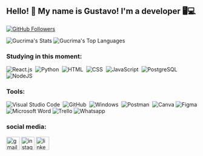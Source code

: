 ## Hello! 👋 My name is Gustavo! I'm a developer 🖥💻

  <a href="https://github.com/Gucrima">
    <img src="https://img.shields.io/github/followers/Gucrima?label=Followers&logo=github&style=for-the-badge" alt="GitHub Followers" />
  </a>
 
![Gucrima's Stats](https://github-readme-stats.vercel.app/api?username=Gucrima&theme=gotham&show_icons=true&hide_border=false&count_private=true)
![Gucrima's Top Languages](https://github-readme-stats.vercel.app/api/top-langs/?username=Gucrima&theme=gotham&show_icons=true&hide_border=false&layout=compact)

### Studying in this moment:

![React.js](https://img.shields.io/badge/-React.js-0D1117?style=for-the-badge&logo=react&labelColor=0D1117)&nbsp;
![Python](https://img.shields.io/badge/-python-0D1117?style=for-the-badge&logo=python&logoColor=1572B6&labelColor=0D1117)&nbsp;
![HTML](https://img.shields.io/badge/-HTML-0D1117?style=for-the-badge&logo=html5&labelColor=0D1117)&nbsp;
![CSS](https://img.shields.io/badge/-CSS-0D1117?style=for-the-badge&logo=CSS3&logoColor=1572B6&labelColor=0D1117)&nbsp;
![JavaScript](https://img.shields.io/badge/-JavaScript-0D1117?style=for-the-badge&logo=javascript&labelColor=0D1117&textColor=0D1117)&nbsp;
![PostgreSQL](https://img.shields.io/badge/postgresql-4169e1?style=for-the-badge&logo=postgresql&logoColor=0D1117)&nbsp;
![NodeJS](https://img.shields.io/badge/Node%20js-339933?style=for-the-badge&logo=nodedotjs&logoColor=white)

### Tools:
![Visual Studio Code](https://img.shields.io/badge/-Visual%20Studio%20Code-0D1117?style=for-the-badge&logo=visual-studio-Code&logoColor=C8A2C8&labelColor=0D1117)&nbsp;
![GitHub](https://img.shields.io/badge/-GitHub-0D1117?style=for-the-badge&logo=github&labelColor=0D1117)&nbsp;
![Windows](https://img.shields.io/badge/-Windows-0D1117?style=for-the-badge&logo=windows&labelColor=0D1117)&nbsp;
![Postman](https://img.shields.io/badge/Postman-FF6C37?style=for-the-badge&logo=Postman&logoColor=white)&nbsp;
![Canva](https://img.shields.io/badge/Canva-%2300C4CC.svg?&style=for-the-badge&logo=Canva&logoColor=black)
![Figma](https://img.shields.io/badge/Figma-090909?style=for-the-badge&logo=figma&logoColor=white)
![Microsoft Word](https://img.shields.io/badge/Microsoft_Word-2B579A?style=for-the-badge&logo=microsoft-word&logoColor=black)
![Trello](https://img.shields.io/badge/Trello-0052CC?style=for-the-badge&logo=trello&logoColor=black)
![Whatsapp](https://img.shields.io/badge/WhatsApp-25D366?style=for-the-badge&logo=whatsapp&logoColor=white)


### social media:
<a href="mailto:gusssoares09@gmail.com"><img src="https://img.shields.io/static/v1?message=Gmail&logo=gmail&label=&color=4F4F4E&logoColor=white&labelColor=&style=for-the-badge" height="35" alt="gmail logo"  /></a>
<a href="https://www.instagram.com/gustavo.sfranco/"><img src="https://img.shields.io/static/v1?message=Instagram&logo=instagram&label=&color=E4405F&logoColor=white&labelColor=&style=for-the-badge" height="35" alt="instagram logo"  /></a>
<a href="https://www.linkedin.com/in/gustavo-franco-83b4022a7/"><img src="https://img.shields.io/static/v1?message=LinkedIn&logo=linkedin&label=&color=0077B5&logoColor=white&labelColor=&style=for-the-badge" height="35" alt="linkedin logo"  /></a>


